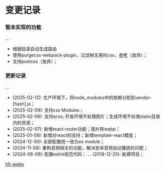 # 变更记录

### 暂未实现的功能

...
* 根据目录自动生成路由
* 使用purgecss-webpack-plugin，过滤掉无用的css，[参考](https://segmentfault.com/a/1190000042416750)（放弃）；
* 支持postcss（放弃）；

### 更新记录

...
* (2025-02-12): 生产环境下，将node_modules中的依赖分割到vendor-[hash].js；
* (2025-02-09): 支持css Modules；
* (2025-02-08): 支持scss; 开发环境不处理图片；生成环境不处理static目录内的资源；
* (2025-02-07): 新增react-router功能；图片转webp；
* (2025-01-09): 新增对react的支持；新增template-react模版；
* (2024-12-30): 全部配置统一改为es module；
* (2024-11-28): 重构音频相关的功能，解决安卓音频自动播放的问题；
* (2024-08-09): 配置eslint规范代码；
...
(2018-12-25): 新建项目；

[h5-webp](https://api.github.com/repos/chocho-1115/h5-webp)

